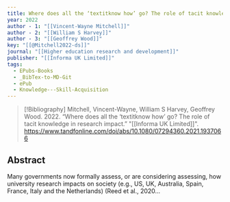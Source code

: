 ```yaml
---
title: Where does all the ‘textitknow how’ go? The role of tacit knowledge in research impact
year: 2022
author - 1: "[[Vincent-Wayne Mitchell]]"
author - 2: "[[William S Harvey]]"
author - 3: "[[Geoffrey Wood]]"
key: "[[@Mitchell2022-ds]]"
journal: "[[Higher education research and development]]"
publisher: "[[Informa UK Limited]]"
tags:
  - EPubs-Books
  - _BibTex-to-MD-Git
  - ePub
  - Knowledge---Skill-Acquisition
---
```


> [!Bibliography]
> Mitchell, Vincent-Wayne, William S Harvey, Geoffrey Wood. 2022. “Where does all the ‘textitknow how’ go? The role of tacit knowledge in research impact.” "[[Informa UK Limited]]". https://www.tandfonline.com/doi/abs/10.1080/07294360.2021.1937066

## Abstract
Many governments now formally assess, or are considering assessing, how university research impacts on society (e.g., US, UK, Australia, Spain, France, Italy and the Netherlands) (Reed et al., 2020...